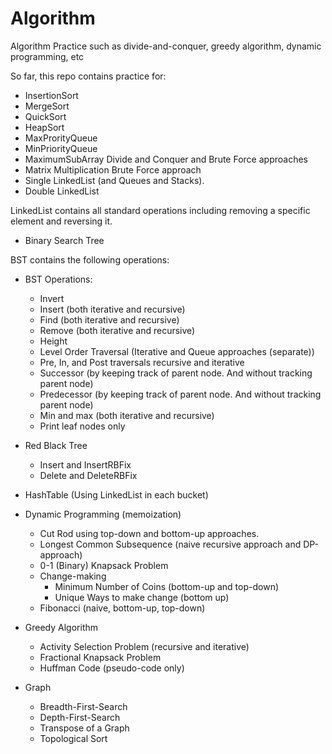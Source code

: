# Algorithm
Algorithm Practice such as divide-and-conquer, greedy algorithm, dynamic programming, etc

So far, this repo contains practice for:

* InsertionSort
* MergeSort
* QuickSort
* HeapSort
* MaxProrityQueue
* MinPriorityQueue
* MaximumSubArray Divide and Conquer and Brute Force approaches
* Matrix Multiplication Brute Force approach
* Single LinkedList (and Queues and Stacks).
* Double LinkedList

LinkedList contains all standard operations including removing a specific element and reversing it. 

* Binary Search Tree 

BST contains the following operations:

* BST Operations:
  - Invert
  - Insert (both iterative and recursive)
  - Find (both iterative and recursive)
  - Remove (both iterative and recursive)
  - Height
  - Level Order Traversal (Iterative and Queue approaches (separate))
  - Pre, In, and Post traversals recursive and iterative
  - Successor (by keeping track of parent node. And without tracking parent node)
  - Predecessor (by keeping track of parent node. And without tracking parent node)
  - Min and max (both iterative and recursive)
  - Print leaf nodes only


* Red Black Tree
  - Insert and InsertRBFix
  - Delete and DeleteRBFix

* HashTable (Using LinkedList in each bucket)

* Dynamic Programming (memoization)
  - Cut Rod using top-down and bottom-up approaches.
  - Longest Common Subsequence (naive recursive approach and DP-approach)
  - 0-1 (Binary) Knapsack Problem
  - Change-making 
  	- Minimum Number of Coins (bottom-up and top-down)
  	- Unique Ways to make change (bottom up)
  - Fibonacci (naive, bottom-up, top-down)
  
* Greedy Algorithm
  - Activity Selection Problem (recursive and iterative)
  - Fractional Knapsack Problem
  - Huffman Code (pseudo-code only)
  
* Graph
  - Breadth-First-Search
  - Depth-First-Search
  - Transpose of a Graph
  - Topological Sort